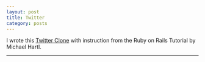 ```yaml
---
layout: post
title: Twitter
category: posts
---
```


I wrote this [Twitter Clone][Twitter Clone] with instruction from the Ruby on Rails Tutorial by Michael Hartl.

---
[Twitter Clone]: https://railsathlon.herokuapp.com/